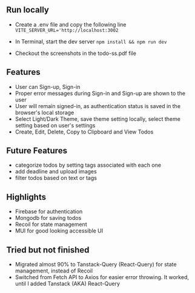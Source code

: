 ## Run locally

- Create a .env file and copy the following line 
```VITE_SERVER_URL='http://localhost:3002```
- In Terminal, start the dev server 
```npm install && npm run dev```

- Checkout the screenshots in the todo-ss.pdf file

## Features

- User can Sign-up, Sign-in
- Proper error messages during Sign-in and Sign-up are shown to the user
- User will remain signed-in, as authentication status is saved in the browser's local storage
- Select Light/Dark Theme, save theme setting locally, select theme setting based on user's settings
- Create, Edit, Delete, Copy to Clipboard and View Todos

## Future Features

- categorize todos by setting tags associated with each one
- add deadline and upload images
- filter todos based on text or tags

## Highlights

- Firebase for authentication
- Mongodb for saving todos
- Recoil for state management
- MUI for good looking accessible UI

## Tried but not finished

- Migrated almost 90% to Tanstack-Query (React-Query) for state management, instead of Recoil 
- Switched from Fetch API to Axios for easier error throwing. It worked, until I 
added Tanstack (AKA) React-Query
